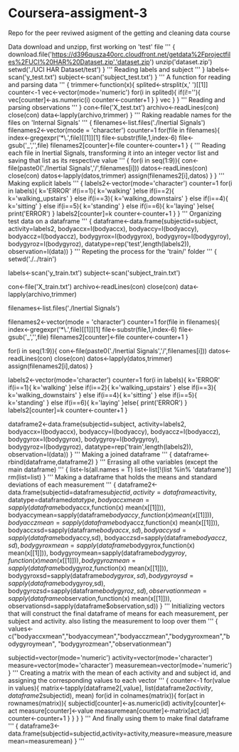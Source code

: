 # Coursera-assigment-3
Repo for the peer reviwed asigment of the getting and cleaning data course

Data download and unzipp, first working on 'test' file
'''
{
  download.file('https://d396qusza40orc.cloudfront.net/getdata%2Fprojectfiles%2FUCI%20HAR%20Dataset.zip','dataset.zip')
  unzip('dataset.zip')
  setwd('./UCI HAR Dataset/test')
}
'''
Reading labels and subject
'''
}
  labels<-scan('y_test.txt')
  subject<-scan('subject_test.txt')
}
'''
A function for reading and parsing data
'''
{
  trimmer<-function(x){
    splited<-strsplit(x,' ')[[1]]
    counter<-1
    vec<-vector(mode='numeric')
    for(i in splited){
      if(i!=''){
        vec[counter]<-as.numeric(i)
        counter<-counter+1
      }
    }
    vec
  }
}
'''
Reading and parsing observations
'''
}
  con<-file('X_test.txt')
  archivo<-readLines(con)
  close(con)
  data<-lapply(archivo,trimmer)
}
'''
Raking readable names for the files on 'Internal Signals'
'''
{
  filenames<-list.files('./Inertial Signals')
  filenames2<-vector(mode = 'character')
  counter=1
  for(file in filenames){
    index<-gregexpr('*\\.',file)[[1]][1]
    file<-substr(file,1,index-6)
    file<-gsub('_','',file)
    filenames2[counter]<-file
    counter<-counter+1
  }
{
'''
Reading each file in Inertial Signals, transforming it into an integer vector list and saving that list as its respective value
'''
{
  for(i in seq(1:9)){
    con<-file(paste0('./Inertial Signals','/',filenames[i]))
    datos<-readLines(con)
    close(con)
    datos<-lapply(datos,trimmer)
    assign(filenames2[i],datos)
  }
}
'''
Making explicit labels
'''
{
  labels2<-vector(mode='character')
  counter=1
  for(i in labels){
    k='ERROR'
    if(i==1){
      k='walking'
    }else if(i==2){
      k='walking_upstairs'
    } else if(i==3){
      k='walking_downstairs'
    } else if(i==4){
      k='sitting'
    } else if(i==5){
      k='standing'
    } else if(i==6){
      k='laying'
    }else{
      print('ERROR')
    }
    labels2[counter]=k
    counter<-counter+1
  }
}
'''
Organizing test data on a dataframe
'''
{
  dataframe<-data.frame(subjectid=subject,
                        activity=labels2,
                        bodyaccx=I(bodyaccx),
                        bodyaccy=I(bodyaccy),
                        bodyaccz=I(bodyaccz),
                        bodygyrox=I(bodygyrox),
                        bodygyroy=I(bodygyroy),
                        bodygyroz=I(bodygyroz),
                        datatype=rep('test',length(labels2)),
                        observation=I(data))
}
'''
Repeting the process for the 'train/' folder
'''
{
  setwd('./../train')

  labels<-scan('y_train.txt')
  subject<-scan('subject_train.txt')

  con<-file('X_train.txt')
  archivo<-readLines(con)
  close(con)
  data<-lapply(archivo,trimmer)

  filenames<-list.files('./Inertial Signals')

  filenames2<-vector(mode = 'character')
  counter=1
  for(file in filenames){
    index<-gregexpr('*\\.',file)[[1]][1]
    file<-substr(file,1,index-6)
    file<-gsub('_','',file)
    filenames2[counter]<-file
    counter<-counter+1
  }

  for(i in seq(1:9)){
    con<-file(paste0('./Inertial Signals','/',filenames[i]))
    datos<-readLines(con)
    close(con)
    datos<-lapply(datos,trimmer)
    assign(filenames2[i],datos)
  }

  labels2<-vector(mode='character')
  counter=1
  for(i in labels){
    k='ERROR'
    if(i==1){
      k='walking'
    }else if(i==2){
      k='walking_upstairs'
    } else if(i==3){
      k='walking_downstairs'
    } else if(i==4){
      k='sitting'
    } else if(i==5){
      k='standing'
    } else if(i==6){
      k='laying'
    }else{
      print('ERROR')
    }
    labels2[counter]=k
    counter<-counter+1
  }

  dataframe2<-data.frame(subjectid=subject,
                        activity=labels2,
                        bodyaccx=I(bodyaccx),
                        bodyaccy=I(bodyaccy),
                        bodyaccz=I(bodyaccz),
                        bodygyrox=I(bodygyrox),
                        bodygyroy=I(bodygyroy),
                        bodygyroz=I(bodygyroz),
                        datatype=rep('train',length(labels2)),
                        observation=I(data))
}
'''
Making a joined dataframe
'''
{
  dataframe<-rbind(dataframe,dataframe2)
}
'''
Errasing all othe variables (except the main dataframe)
'''
{
  list<-ls(all.names = T)
  list<-list[!(list %in% 'dataframe')]
  rm(list=list)
}
'''
Making a dataframe that holds the means and standard deviations of each measurement
'''
{
  dataframe2<-data.frame(subjectid=dataframe$subjectid,
                        activity=dataframe$activity,
                        datatype=dataframe$datatype,
                        bodyaccxmean=sapply(dataframe$bodyaccx,function(x) mean(x[[1]])),
                        bodyaccymean=sapply(dataframe$bodyaccy,function(x) mean(x[[1]])),
                        bodyacczmean=sapply(dataframe$bodyaccz,function(x) mean(x[[1]])),
                        bodyaccxsd=sapply(dataframe$bodyaccx,sd),
                        bodyaccysd=sapply(dataframe$bodyaccy,sd),
                        bodyacczsd=sapply(dataframe$bodyaccz,sd),
                        bodygyroxmean=sapply(dataframe$bodygyrox,function(x) mean(x[[1]])),
                        bodygyroymean=sapply(dataframe$bodygyroy,function(x) mean(x[[1]])),
                        bodygyrozmean=sapply(dataframe$bodygyroz,function(x) mean(x[[1]])),
                        bodygyroxsd=sapply(dataframe$bodygyrox,sd),
                        bodygyroysd=sapply(dataframe$bodygyroy,sd),
                        bodygyrozsd=sapply(dataframe$bodygyroz,sd),
                        observationmean=sapply(dataframe$observation,function(x) mean(x[[1]])),
                        observationsd=sapply(dataframe$observation,sd))
}
'''
Initializing vectors that will construct the final dataframe of means for each measurement, per subject and activity.
also listing the measurement to loop over them
'''
{
  values<-c("bodyaccxmean","bodyaccymean","bodyacczmean","bodygyroxmean","bodygyroymean",
            "bodygyrozmean","observationmean")

  subjectid=vector(mode='numeric')
  activity=vector(mode='character')
  measure=vector(mode='character')
  measuremean=vector(mode='numeric')
}
'''
Creating a matrix with the mean of each activity and and subject id, and assigning the corresponding values to each vector
'''
{
  counter<-1
  for(value in values){
    matrix<-tapply(dataframe2[,value], list(dataframe2$activity,dataframe2$subjectid), mean)
    for(id in colnames(matrix)){
      for(act in rownames(matrix)){
        subjectid[counter]<-as.numeric(id)
        activity[counter]<-act
        measure[counter]<-value
        measuremean[counter]<-matrix[act,id]
        counter<-counter+1
      }
    }
  }
}
'''
And finally using them to make final dataframe
'''
{
dataframe3<-data.frame(subjectid=subjectid,activity=activity,measure=measure,measuremean=measuremean)
}
'''
